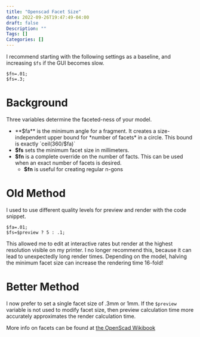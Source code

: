 ```yaml
---
title: "Openscad Facet Size"
date: 2022-09-26T19:47:49-04:00
draft: false
Description: ""
Tags: []
Categories: []
---
```

I recommend starting with the following settings as a baseline, and increasing `$fs` if the GUI becomes slow.
```openscad
$fn=.01;
$fs=.3;
```
# Background
Three variables determine the faceted-ness of your model.
* **$fa** is the minimum angle for a fragment.
It creates a size-independent upper bound for *number of facets* in a circle.
This bound is exactly `ceil(360/$fa)`
* **$fs** sets the minimum facet size in millimeters.
* **$fn** is a complete override on the number of facts.
This can be used when an exact number of facets is desired.
  * **$fn** is useful for creating regular n-gons

# Old Method
I used to use different quality levels for preview and render with the code snippet.
```
$fa=.01;
$fs=$preview ? 5 : .1;
```
This allowed me to edit at interactive rates but render at the highest resolution visible on my printer.
I no longer recommend this, because it can lead to unexpectedly long render times.
Depending on the model, halving the minimum facet size can increase the rendering time 16-fold!


# Better Method
I now prefer to set a single facet size of .3mm or 1mm.
If the `$preview` variable is not used to modify facet size,
then preview calculation time more accurately approximates the render calculation time.

More info on facets can be found at [the OpenScad Wikibook](https://en.wikibooks.org/wiki/OpenSCAD_User_Manual/Other_Language_Features#.24fa.2C_.24fs_and_.24fn)